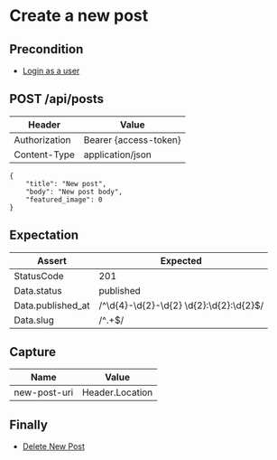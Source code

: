 # Create a new post

## Precondition

* [Login as a user](../common/login-with-user-1.md)

## POST /api/posts

| Header | Value |
| - | - |
| Authorization | Bearer {access-token} |
| Content-Type | application/json |

```
{
    "title": "New post",
    "body": "New post body",
    "featured_image": 0
}
```

## Expectation

| Assert | Expected |
| - | - |
| StatusCode | 201 |
| Data.status | published |
| Data.published_at | /^\d{4}-\d{2}-\d{2} \d{2}:\d{2}:\d{2}$/ |
| Data.slug | /^.+$/ |

## Capture

| Name | Value |
| - | - |
| new-post-uri | Header.Location |

## Finally

* [Delete New Post](../common/delete-new-post.md)

